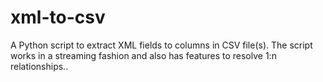 # xml-to-csv
A Python script to extract XML fields to columns in CSV file(s). The script works in a streaming fashion and also has features to resolve 1:n relationships..
